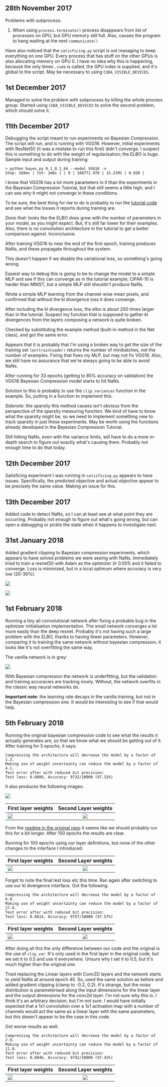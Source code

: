 
28th November 2017
------------------

Problems with subprocess:

1. When using `process.terminate()` process disappears from list of
processes on GPU, but GPU memory still full. Also, causes the program to
hang waiting at the next `communicate()`

Have also noticed that the `satisficing.py` script is not managing to keep
everything on one GPU. Every process that has stuff on the other GPUs
is *also* allocating memory on GPU 0. I have no idea why this is happening,
because the only times `.cuda` is called, the GPU index is supplied, and
it's global to the script. May be necessary to using
`CUDA_VISIBLE_DEVICES`.

1st December 2017
-----------------

Managed to solve the problem with subprocess by killing the whole process
group. Started using `CUDA_VISIBLE_DEVICES` to solve the second problem,
which should solve it.

11th December 2017
------------------

Debugging the script meant to run experiments on Bayesian Compression. The
script will run, and is running with VGG16. However, initial experiments
with ResNet50 (it was a mistake to run this first) didn't converge. I
suspect this is something to do with the weight of regularisation; the ELBO
is *huge*. Sample input and output during training:

```
> python bayes.py 0.1_0.1_64 --model VGG16 -v
Step: 168ms | Tot: 2m8s | | 0 | 188771.970 | 15.239% | 0.920 | 
```

I know that VGG16 has a lot more parameters in it than the experiments in
the Bayesian Compression Tutorial, but that still seems a little high, and
I can see why it might not converge in these conditions.

To be sure, the best thing for me to do is probably to run the [tutorial
code](https://github.com/BayesWatch/Tutorial_BayesianCompressionForDL) and
see what the losses it reports during training are.

*Done that*: looks like the ELBO does grow with the number of parameters in
your model, as you might expect. But, it's still far lower for their
examples. Also, there is no convolution architecture in the tutorial to get
a better comparison against. Inconclusive.

After training VGG16 to near the end of the first epoch, training produces
NaNs, and these propagate throughout the system.

This doesn't happen if we disable the variational loss, so something's
going wrong.

Easiest way to debug this is going to be to change the model to a simple
MLP and see if this can converge as in the tutorial example; CIFAR-10 is
harder than MNIST, but a simple MLP still shouldn't produce NaNs.

Wrote a simple MLP learning from the channel-wise mean pixels, and
confirmed that without the kl divergence loss it does converge.

After including the kl divergence loss, the elbo is about 200 times larger
than in the tutorial. Suspect my function that is supposed to gather kl
divergences from the layers composing a network is quite broken.

Checked by substituting the example method (built-in method in the Net
class), and got the same error.

Appears that it is probably that I'm using a broken way to get the size of
the training set `len(trainloader)` returns the number of minibatches,
*not* the number of examples. Fixing that fixes my MLP, but may not fix
VGG16. Also, we still have no assurance that we're always going to be able
to avoid NaNs.

After running for 33 epochs (getting to 85% accuracy on validation) the
VGG16 Bayesian Compression model starts to hit NaNs.

Solution to this is probably to use the `clip_variances` function in the
example. So, putting in a function to implement this.

*Sidenote*: the sparsity this method causes isn't obvious from the
perspective of the sparsity measuring function. We kind of have to know
what the sparsity might be, so we need to implement something new to track
sparsity in just these experiments. May be worth using the functions
already developed in the Bayesian Compression Tutorial.

Still hitting NaNs, even with the variance limits, will have to do a more
in-depth search to figure out exactly what's causing them. Probably not
enough time to do that today.

12th December 2017
------------------

Satisficing experiment I was running in `satisficing.py` appears to have
issues. Specifically, the predicted objective and actual objective appear
to be precisely the same value. Making an issue for this.

13th December 2017
------------------

Added code to detect NaNs, so I can at least see at what point they are
occurring. Probably not enough to figure out what's going wrong, but can
open a debugging or pickle the state when it happens to investigate next.

31st January 2018
-----------------

Added gradient clipping to Bayesian compression experiments, which appears
to have solved problems we were seeing with NaNs. Immediately tried to
train a resnet50 with Adam as the optimizer (lr 0.001) and it failed to
converge. Loss is minimized, but in a local optimum where accuracy is very
low (20-30%).

![](images/bayes_acc_3101.png)

![](images/bayes_loss_3101.png)

1st February 2018
-----------------

Running a tiny all convolutional network after fixing a probable bug in the
optimizer initialisation implementation. The small network converges a lot
more easily than the deep resnet. Probably it's not having such a large
problem with the ELBO, thanks to having fewer parameters. However,
comparing it to training the same network without bayesian compression, it
looks like it's not overfitting the same way.

The vanilla network is in grey:

![](images/bayes_acc_0102.png)

With Bayesian compression the network is underfitting, but the validation
and training accuracies are tracking nicely. Without, the network overfits
in the classic way neural networks do.

**Important note**: the learning rate decays in the vanilla training, but
not in the Bayesian compression one. It would be interesting to see if that
would help.

5th February 2018
-----------------

Running the original bayesian compression code to see what the results it
actually generates are, so that we know what we should be getting out of
it. After training for 5 epochs, it says:

```
Compressing the architecture will decrease the model by a factor of 1.3.
Making use of weight uncertainty can reduce the model by a factor of 4.1.
Test error after with reduced bit precision:
Test loss: 0.0800, Accuracy: 9732/10000 (97.32%)
```

It also produces the following images:

![](images/pixel_original.gif)

|First layer weights |Second Layer weights|
| :------ |:------: |
|![](images/weight0_e_original.gif)|![](images/weight1_e_original.gif)|

From the [readme in the original
repo](https://github.com/KarenUllrich/Tutorial_BayesianCompressionForDL) it
seems like we should probably run this for a bit longer. After 100 epochs
the results are clear.

Running for 100 epochs using our layer definitions, but none of the other
changes to the interface I introduced:

|First layer weights |Second Layer weights|
| :------ |:------: |
|![](images/weight0_e1.gif)|![](images/weight1_e1.gif)|

Forgot to note the final test loss etc this time. Ran again after switching
to use our kl divergence interface. Got the following.

```
Compressing the architecture will decrease the model by a factor of 6.9.
Making use of weight uncertainty can reduce the model by a factor of 27.6.
Test error after with reduced bit precision:
Test loss: 0.0814, Accuracy: 9757/10000 (97.57%)
```

|First layer weights |Second Layer weights|
| :------ |:------: |
|![](images/weight0_e2.gif)|![](images/weight1_e2.gif)|

After doing all this the only difference between our code and the original
is the use of `clip_var`. It's only used in the first layer in the original
code, but we set it to 0.5 and use it everywhere. Unsure why I set it to
0.5, but it's much higher than the original one.

Tried replacing the Linear layers with Conv2D layers and the network starts
to yield NaNs at around epoch 40. So, used the same solution as before and
added gradient clipping (clamp to -0.2, 0.2). It's strange, but the
noise distribution is parameterised along the input dimensions for the
linear layer and the output dimensions for the conv2d layer. I'm not sure
why this is. I think it's an arbitrary decision, but I'm not sure. I would
have initially expected that a 1x1 convolution over a 1x1 activation map
with a number of channels would act the same as a linear layer with the
same parameters, but this doesn't appear to be the case in this code.

Got worse results as well:

```
Compressing the architecture will decrease the model by a factor of 2.9.
Making use of weight uncertainty can reduce the model by a factor of 11.9.
Test error after with reduced bit precision:
Test loss: 0.0846, Accuracy: 9742/10000 (97.42%)
```


|First layer weights |Second Layer weights|
| :------ |:------: |
|![](images/weight0_e3.gif)|![](images/weight1_e3.gif)|

